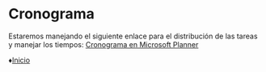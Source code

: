 # **Cronograma** 
Estaremos manejando el siguiente enlace para el distribución de las tareas y manejar los tiempos:
[Cronograma en Microsoft Planner](https://tasks.office.com/alumnos.uady.mx/es/Home/Planner/#/plantaskboard?groupId=770ad327-1ceb-44b7-8aca-221b2e1fa85c&planId=PQPZC5TIrESN4PLdSEPhJmQAG_j8 "Microsoft Planner")

 ♦[Inicio](https://github.com/Edwin-Lines/Proyecto-And-Then...- "Inicio")
